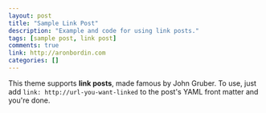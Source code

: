 ```yaml
---
layout: post
title: "Sample Link Post"
description: "Example and code for using link posts."
tags: [sample post, link post]
comments: true
link: http://aronbordin.com
categories: []
---
```


This theme supports **link posts**, made famous by John Gruber. To use, just add `link: http://url-you-want-linked` to the post's YAML front matter and you're done.

